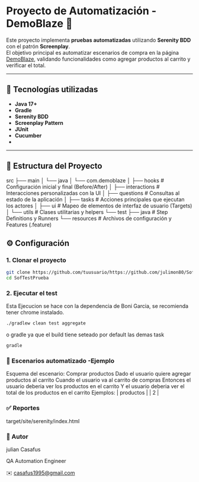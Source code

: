 ﻿# Proyecto de Automatización - DemoBlaze 🛒

Este proyecto implementa **pruebas automatizadas** utilizando **Serenity BDD** con el patrón **Screenplay**.  
El objetivo principal es automatizar escenarios de compra en la página [DemoBlaze](https://www.demoblaze.com/),
validando funcionalidades como agregar productos al carrito y verificar el total.

---

## 🚀 Tecnologías utilizadas

- **Java 17+**
- **Gradle**
- **Serenity BDD**
- **Screenplay Pattern**
- **JUnit**
- **Cucumber**
-

---

## 📂 Estructura del Proyecto

src
├── main
│ └── java
│ └── com.demoblaze
│ ├── hooks # Configuración inicial y final (Before/After)
│ ├── interactions # Interacciones personalizadas con la UI
│ ├── questions # Consultas al estado de la aplicación
│ ├── tasks # Acciones principales que ejecutan los actores
│ ├── ui # Mapeo de elementos de interfaz de usuario (Targets)
│ └── utils # Clases utilitarias y helpers
└── test
├── java # Step Definitions y Runners
└── resources # Archivos de configuración y Features (.feature)

## ⚙️ Configuración

### 1. Clonar el proyecto

```bash
git clone https://github.com/tuusuario/https://github.com/julimon80/SofTestPrueba.git
cd SofTestPrueba

```

### 2. Ejecutar el test

Esta Ejecucion se hace con la dependencia de Boni Garcia, se recomienda tener chrome instalado.

```bash
./gradlew clean test aggregate
```
o gradle ya que el build tiene seteado por default las demas task 

```bash
gradle
```

### 📝 Escenarios automatizado -Ejemplo

Esquema del escenario: Comprar productos
Dado el usuario quiere agregar <productos> productos al carrito
Cuando el usuario va al carrito de compras
Entonces el usuario deberia ver los <productos> productos en el carrito
Y el usuario deberia ver el total de los productos en el carrito
Ejemplos:
| productos |
| 2 |

### ✅ Reportes

target/site/serenity/index.html

### 📌 Autor

julian Casafus

QA Automation Engineer

✉️ casafus1995@gmail.com
